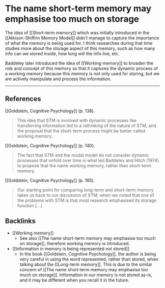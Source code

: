 # The name short-term memory may emphasise too much on storage
The idea of [[Short-term memory]] which was initially introduced in the [[Atkison-Shiffrin Memory Model]] didn't manage to capture the importance of what the memory is being used for. I think researches during that time studies more about the storage aspect of this memory, such as how many info can we stored inside, how long will the info live, etc.

Baddeley later introduced the idea of [[Working memory]] to broaden the role and concept of this memory so that it captures the dynamic process of a working memory because this memory is not only used for storing, but we are actively manipulate and process the information.

- - -
## References
[[Goldstein, Cognitive Psychology]] (p. 138).
> This idea that STM is involved with dynamic processes like transferring information led to a rethinking of the nature of STM, and the proposal that the short-term process might be better called working memory.

[[Goldstein, Cognitive Psychology]] (p. 140).
> The fact that STM and the modal model do not consider dynamic processes that unfold over time is what led Baddeley and Hitch (1974) to propose that the name working memory, rather than short-term memory.

[[Goldstein, Cognitive Psychology]] (p. 165).
> Our starting point for comparing long-term and short-term memory takes us back to our discussion of STM, when we noted that one of the problems with STM is that most research emphasised its storage function [...]

## Backlinks
* [[Working memory]]
	* See also [[The name short-term memory may emphasise too much on storage]], therefore working memory is introduced.
* [[Information in memory is being represented not stored]]
	* In the book [[Goldstein, Cognitive Psychology]], the author is being very careful in using the word represented, rather than stored, when talking about the [[Long-term memory]]. This is due to the similar concern of [[The name short-term memory may emphasise too much on storage]]. Information in our memory is not stored as-is, and it may be different when you recall it in the future.

<!-- #evergreen -->

<!-- {BearID:BBBA02D6-C7D9-4850-A40E-4B8B7378119D-54416-00000A8D473715C0} -->
